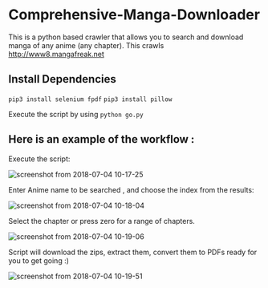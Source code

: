 # Comprehensive-Manga-Downloader
This is a python based crawler that allows you to search and download manga of any anime (any chapter). This crawls http://www8.mangafreak.net
## Install Dependencies
`pip3 install selenium fpdf`
`pip3 install pillow`

Execute the script by using `python go.py`

## Here is an example of the workflow :
Execute the script:

![screenshot from 2018-07-04 10-17-25](https://user-images.githubusercontent.com/26413062/42257652-1ff311b6-7f75-11e8-9ed2-a4a3723834f6.png)

Enter Anime name to be searched , and choose the index from the results:

![screenshot from 2018-07-04 10-18-04](https://user-images.githubusercontent.com/26413062/42257658-220e73be-7f75-11e8-96f2-35bc1cf5250c.png)

Select the chapter or press zero for a range of chapters. 

![screenshot from 2018-07-04 10-19-06](https://user-images.githubusercontent.com/26413062/42257659-23f384a8-7f75-11e8-9762-801934d185ed.png)

Script will download the zips, extract them, convert them to PDFs ready for you to get going :)

![screenshot from 2018-07-04 10-19-51](https://user-images.githubusercontent.com/26413062/42257662-28fe1080-7f75-11e8-99a1-2ecf1bb37199.png)

